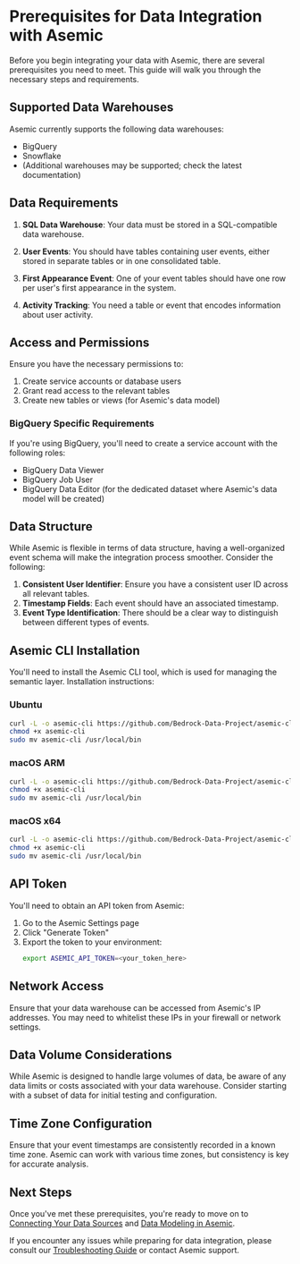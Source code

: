 # Prerequisites for Data Integration with Asemic

Before you begin integrating your data with Asemic, there are several prerequisites you need to meet. This guide will walk you through the necessary steps and requirements.

## Supported Data Warehouses

Asemic currently supports the following data warehouses:

- BigQuery
- Snowflake
- (Additional warehouses may be supported; check the latest documentation)

## Data Requirements

1. **SQL Data Warehouse**: Your data must be stored in a SQL-compatible data warehouse.

2. **User Events**: You should have tables containing user events, either stored in separate tables or in one consolidated table.

3. **First Appearance Event**: One of your event tables should have one row per user's first appearance in the system.

4. **Activity Tracking**: You need a table or event that encodes information about user activity.

## Access and Permissions

Ensure you have the necessary permissions to:

1. Create service accounts or database users
2. Grant read access to the relevant tables
3. Create new tables or views (for Asemic's data model)

### BigQuery Specific Requirements

If you're using BigQuery, you'll need to create a service account with the following roles:

- BigQuery Data Viewer
- BigQuery Job User
- BigQuery Data Editor (for the dedicated dataset where Asemic's data model will be created)

## Data Structure

While Asemic is flexible in terms of data structure, having a well-organized event schema will make the integration process smoother. Consider the following:

1. **Consistent User Identifier**: Ensure you have a consistent user ID across all relevant tables.
2. **Timestamp Fields**: Each event should have an associated timestamp.
3. **Event Type Identification**: There should be a clear way to distinguish between different types of events.

## Asemic CLI Installation

You'll need to install the Asemic CLI tool, which is used for managing the semantic layer. Installation instructions:

### Ubuntu
```bash
curl -L -o asemic-cli https://github.com/Bedrock-Data-Project/asemic-cli/releases/latest/download/asemic-cli-ubuntu
chmod +x asemic-cli
sudo mv asemic-cli /usr/local/bin
```

### macOS ARM
```bash
curl -L -o asemic-cli https://github.com/Bedrock-Data-Project/asemic-cli/releases/latest/download/asemic-cli-macos-arm
chmod +x asemic-cli
sudo mv asemic-cli /usr/local/bin
```

### macOS x64
```bash
curl -L -o asemic-cli https://github.com/Bedrock-Data-Project/asemic-cli/releases/latest/download/asemic-cli-macos-x64
chmod +x asemic-cli
sudo mv asemic-cli /usr/local/bin
```

## API Token

You'll need to obtain an API token from Asemic:

1. Go to the Asemic Settings page
2. Click "Generate Token"
3. Export the token to your environment:
   ```bash
   export ASEMIC_API_TOKEN=<your_token_here>
   ```

## Network Access

Ensure that your data warehouse can be accessed from Asemic's IP addresses. You may need to whitelist these IPs in your firewall or network settings.

## Data Volume Considerations

While Asemic is designed to handle large volumes of data, be aware of any data limits or costs associated with your data warehouse. Consider starting with a subset of data for initial testing and configuration.

## Time Zone Configuration

Ensure that your event timestamps are consistently recorded in a known time zone. Asemic can work with various time zones, but consistency is key for accurate analysis.

## Next Steps

Once you've met these prerequisites, you're ready to move on to [Connecting Your Data Sources](connecting-data-sources.md) and [Data Modeling in Asemic](data-modeling.md).

If you encounter any issues while preparing for data integration, please consult our [Troubleshooting Guide](../troubleshooting/common-issues.md) or contact Asemic support.
